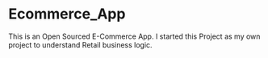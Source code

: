 # Ecommerce_App
This is an Open Sourced E-Commerce App.  I started this Project as my own project to understand Retail business logic.
